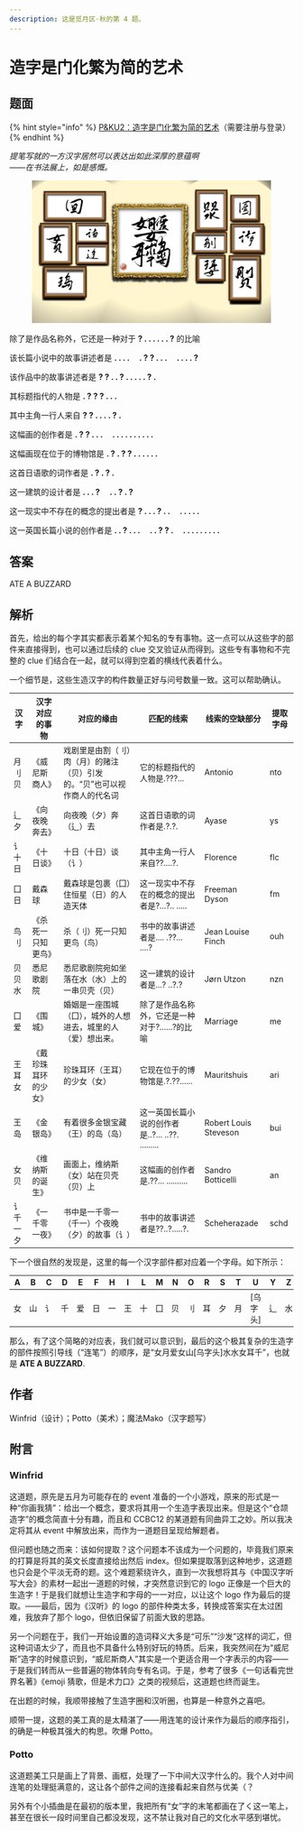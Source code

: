 ```yaml
---
description: 这是觅月区·秋的第 4 题。
---
```


# 造字是门化繁为简的艺术

## 题面

{% hint style="info" %}
[P\&KU2：造字是门化繁为简的艺术](https://pnku2.pkupuzzle.art/#/game/miyue/autumn\_04)（需要注册与登录）
{% endhint %}

_提笔写就的一方汉字居然可以表达出如此深厚的意蕴啊_\
_——在书法展上，如是感慨。_

<figure><img src="../../../.gitbook/assets/image (102).png" alt=""><figcaption></figcaption></figure>

除了是作品名称外，它还是一种对于 **? . . . . . . ?** 的比喻

该长篇小说中的故事讲述者是 **. . . . 　. ? ? . . . 　. . . . ?**

该作品中的故事讲述者是 **? ? . . ? . . . . . ? .**

其标题指代的人物是 **. ? ? ? . . .**

其中主角一行人来自 **? ? . . . . ? .**

这幅画的创作者是 **. ? ? . . . 　. . . . . . . . . .**

这幅画现在位于的博物馆是 **. ? . ? ? . . . . . .**

这首日语歌的词作者是 **. ? . ? .**

这一建筑的设计者是 **. . . ? 　. . ? . ?**

这一现实中不存在的概念的提出者是 **? . . . ? . . 　. . . . .**

这一英国长篇小说的创作者是 **. . ? . . . 　. . ? ? . 　. . . . . . . . .**

## 答案

ATE A BUZZARD

## 解析

首先，给出的每个字其实都表示着某个知名的专有事物。这一点可以从这些字的部件来直接得到，也可以通过后续的 clue 交叉验证从而得到。这些专有事物和不完整的 clue 们结合在一起，就可以得到空着的横线代表着什么。

一个细节是，这些生造汉字的构件数量正好与问号数量一致。这可以帮助确认。

| 汉字   | 汉字对应的事物    | 对应的缘由                                 | 匹配的线索                               | 线索的空缺部分               | 提取字母 |
| ---- | ---------- | ------------------------------------- | ----------------------------------- | --------------------- | ---- |
| 月刂贝  | 《威尼斯商人》    | 戏剧里是由割（刂）肉（月）的赌注（贝）引发的。“贝”也可以视作商人的代名词 | 它的标题指代的人物是.???...                   | Antonio               | nto  |
| 辶夕   | 《向夜晚奔去》    | 向夜晚（夕）奔（辶）去                           | 这首日语歌的词作者是.?.?.                     | Ayase                 | ys   |
| 讠十日  | 《十日谈》      | 十日（十日）谈（讠）                            | 其中主角一行人来自??....?.                   | Florence              | flc  |
| 囗日   | 戴森球        | 戴森球是包裹（囗）住恒星（日）的人造天体                  | 这一现实中不存在的概念的提出者是?...?.. .....       | Freeman Dyson         | fm   |
| 鸟刂   | 《杀死一只知更鸟》  | 杀（刂）死一只知更鸟（鸟）                         | 书中的故事讲述者是.... .??... ....?          | Jean Louise Finch     | ouh  |
| 贝贝水  | 悉尼歌剧院      | 悉尼歌剧院宛如坐落在水（水）上的一串贝壳（贝）               | 这一建筑的设计者是...? ..?.?                 | Jørn Utzon            | nzn  |
| 囗爱   | 《围城》       | 婚姻是一座围城（囗），城外的人想进去，城里的人（爱）想出来。        | 除了是作品名称外，它还是一种对于?......?的比喻         | Marriage              | me   |
| 王耳女  | 《戴珍珠耳环的少女》 | 珍珠耳环（王耳）的少女（女）                        | 它现在位于的博物馆是.?.??......               | Mauritshuis           | ari  |
| 王岛   | 《金银岛》      | 有着很多金银宝藏（王）的岛（岛）                      | 这一英国长篇小说的创作者是..?... ..??. ......... | Robert Louis Steveson | bui  |
| 女贝   | 《维纳斯的诞生》   | 画面上，维纳斯（女）站在贝壳（贝）上                    | 这幅画的创作者是.??... ..........           | Sandro Botticelli     | an   |
| 讠千一夕 | 《一千零一夜》    | 书中是一千零一（千一）个夜晚（夕）的故事（讠）               | 书中的故事讲述者是??..?.....?.               | Scheherazade          | schd |

下一个很自然的发现是，这里的每一个汉字部件都对应着一个字母。如下所示：

| A | B | C | D | E | F | H | I | L | M | N | O | R | S | T | U      | Y | Z |
| - | - | - | - | - | - | - | - | - | - | - | - | - | - | - | ------ | - | - |
| 女 | 山 | 讠 | 千 | 爱 | 日 | 一 | 王 | 十 | 囗 | 贝 | 刂 | 耳 | 夕 | 月 | \[乌字头] | 辶 | 水 |

那么，有了这个简略的对应表，我们就可以意识到，最后的这个极其复杂的生造字的部件按照引导线（“连笔”）的顺序，是“女月爱女山\[乌字头]水水女耳千”，也就是 **ATE A BUZZARD**.

## 作者

Winfrid（设计）；Potto（美术）；魔法Mako（汉字题写）

## 附言

### Winfrid

这道题，原先是五月为可能存在的 event 准备的一个小游戏，原来的形式是一种“你画我猜”：给出一个概念，要求将其用一个生造字表现出来。但是这个“仓颉造字”的概念简直十分有趣，而且和 CCBC12 的某道题有同曲异工之妙。所以我决定将其从 event 中解放出来，而作为一道题目呈现给解题者。

但问题也随之而来：该如何提取？这个问题本不该成为一个问题的，毕竟我们原来的打算是将其的英文长度直接给出然后 index。但如果提取落到这种地步，这道题也只会是个平淡无奇的题。这个难题萦绕许久，直到一次我想将其与《中国汉字听写大会》的素材一起出一道题的时候，才突然意识到它的 logo 正像是一个巨大的生造字！于是我们就想让生造字和字母的一一对应，以让这个 logo 作为最后的提取。——最后，因为《汉听》的 logo 的部件种类太多，转换成答案实在太过困难，我放弃了那个 logo，但依旧保留了前面大致的思路。

另一个问题在于，我们一开始设置的造词释义大多是“可乐”“沙发”这样的词汇，但这种词语太少了，而且也不具备什么特别好玩的特质。后来，我突然间在为“威尼斯”造字的时候意识到，“威尼斯商人”其实是一个更适合用一个字表示的内容——于是我们转而从一些普遍的物体转向专有名词。于是，参考了很多《一句话看完世界名著》《emoji 猜歌，但是术力口》之类的视频后，这道题也终而诞生。

在出题的时候，我顺带接触了生造字圈和汉听圈，也算是一种意外之喜吧。

顺带一提，这题的美工真的是太精湛了——用连笔的设计来作为最后的顺序指引，的确是一种极其强大的构思。吹爆 Potto。

### Potto

这道题美工只是画上了背景、画框，处理了一下中间大汉字什么的。我个人对中间连笔的处理挺满意的，这让各个部件之间的连接看起来自然与优美（？

另外有个小插曲是在最初的版本里，我把所有“女”字的末笔都画在了く这一笔上，甚至在很长一段时间里自己都没发现，这不禁让我对自己的文化水平感到堪忧。
